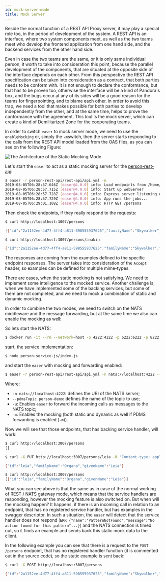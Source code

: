 ```yaml
---
id: mock-server-mode
title: Mock Server
---
```


Beside the normal function of a REST API Proxy server, it may play a special role too, in the period of development of the system. A REST API is an interface, where two system components meet, as well as the two teams meet who develop the frontend application from one hand side, and the backend services from the other hand side.

Even in case the two teams are the same, or it is only same individual person, it worth to take into consideration this point, because the parallel development of the components, that are situated at the opposite side of the interface depends on each other. From this perspective the REST API specification can be taken into consideration as a contract, that both parties needs to be conform with. It is not enough to declare the conformance, but that has to be proven too, otherwise the interface will be a kind of Pandora's box, and the bugs occur at any of its sides will be a good reason for the teams for fingerpointing, and to blame each other. in order to avoid this trap, we need a tool that makes possible for both parties to develop independently from the other, and at the same time, helps to prove the conformance with the agreement. This tool is the mock server, which can create a kind of Demilitarized Zone for the cooperating teams.

In order to switch `easer` to mock server mode, we need to use the `--enableMocking` or, simply the `-m`switch, then the server starts responding to the calls from the REST API model loaded from the OAS files, as you can see on the following Figure:

![The Architecture of the Static Mocking Mode](/easer/img/static-mock-server-architecture.png)

Let's start the `easer` to act as a static mocking server for the [person-rest-api](https://github.com/tombenke/person-rest-api):

```bash
$ easer -r person-rest-api/rest-api/api.yml -m
2019-08-05T06:28:57.646Z [easer@4.0.0] info: Load endpoints from /home/tombenke/topics/easer-tutorial/person-rest-api/rest-api/api.yml
2019-08-05T06:28:57.715Z [easer@4.0.0] info: Start up webServer
2019-08-05T06:28:57.728Z [easer@4.0.0] info: Express server listening on port 3007
2019-08-05T06:28:57.729Z [easer@4.0.0] info: App runs the jobs...
2019-08-05T06:29:01.108Z [easer@4.0.0] info: HTTP GET /persons
```

Then check the endpoints, if they really respond to the requests:

```bash
$ curl http://localhost:3007/persons

[{"id":"2a1152ee-4d77-4ff4-a811-598555937625","familyName":"Skywalker","giveName":"Luke"},{"id":"2adce0f1-397f-4923-bdf2-16334a76c29f","familyName":"Skywalker","givenName":"Anakin"}]

$ curl http://localhost:3007/persons/anakin

{"id":"2a1152ee-4d77-4ff4-a811-598555937625","familyName":"Skywalker","givenName":"Luke"}
```

The responses are coming from the examples defined to the specific endpoint responses. The server takes into consideration of the `Accept` header, so examples can be defined for multiple mime-types.

There are cases, when the static mocking is not satisfying. We need to implement some intelligence to the mocked service. Another challenge is, when we have implemented some of the backing services, but some of them are not completed, and we need to mock a combination of static and dynamic mocking.

In order to combine the two modes, we need to switch on the NATS middleware and the message forwarding, but at the same time we also can enable the mocking as well:

So lets start the NATS:

```bash
$ docker run -it --rm --network=host -p 4222:4222 -p 6222:6222 -p 8222:8222 --name nats-main nats 
```

start, the service implementation:

```bash
$ node person-service-js/index.js 
```

and start the `easer` with mocking and forwarding enabled:

```bash
$ easer -r person-rest-api/rest-api/api.yml -n nats://localhost:4222 --pdmsTopic person-demo -u -m
```

Where:
- `-n nats://localhost:4222`: defines the URI of the NATS server;
- `--pdmsTopic person-demo`: defines the name of the topic to use;
- `-u`: Enables `easer` to forward the incoming calls as messages to the NATS topic;
- `-m`: Enables the mocking (both static and dynamic as well if PDMS forwarding is enabled (`-m`)).

Now we will see that those endpoints, that has backing service handler, will work:

```bash
$ curl http://localhost:3007/persons 
[]

$ curl -X PUT http://localhost:3007/persons/leia -H "Content-type: application/json" -d '{"id":"leia","familyName":"Organa","givenName":"Leia"}'

{"id":"leia","familyName":"Organa","givenName":"Leia"}

$ curl http://localhost:3007/persons
[{"id":"leia","familyName":"Organa","givenName":"Leia"}]
```

What you can see above is that the same as in case of the normal working of REST / NATS gateway mode, which means that the service handlers are responding, however the mocking feature is also switched on. But when will the mocking happen? It happens, if there is an incoming call in relation to an endpoint, that has no registered service handler, but has examples in the swagger descriptor. In such a situation, the `easer` will detect that the service handler does not respond (`ERR {"name":"PatternNotFound","message":"No action found for this pattern"...}`) and the NATS connection is timed out, so it finds an example and sends back this static mock data to the client.

In the following example you can see that there is a request to the `POST /persons` endpoint, that has no registered handler function (it is commented out in the source code), so the static example is sent back:

```bash
$ curl -X POST http://localhost:3007/persons

{"id":"2a1152ee-4d77-4ff4-a811-598555937625","familyName":"Skywalker","givenName":"Luke"}
```

